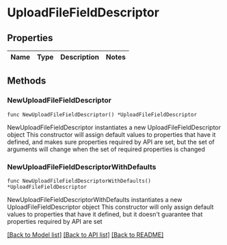 # UploadFileFieldDescriptor

## Properties

Name | Type | Description | Notes
------------ | ------------- | ------------- | -------------

## Methods

### NewUploadFileFieldDescriptor

`func NewUploadFileFieldDescriptor() *UploadFileFieldDescriptor`

NewUploadFileFieldDescriptor instantiates a new UploadFileFieldDescriptor object
This constructor will assign default values to properties that have it defined,
and makes sure properties required by API are set, but the set of arguments
will change when the set of required properties is changed

### NewUploadFileFieldDescriptorWithDefaults

`func NewUploadFileFieldDescriptorWithDefaults() *UploadFileFieldDescriptor`

NewUploadFileFieldDescriptorWithDefaults instantiates a new UploadFileFieldDescriptor object
This constructor will only assign default values to properties that have it defined,
but it doesn't guarantee that properties required by API are set


[[Back to Model list]](../README.md#documentation-for-models) [[Back to API list]](../README.md#documentation-for-api-endpoints) [[Back to README]](../README.md)


